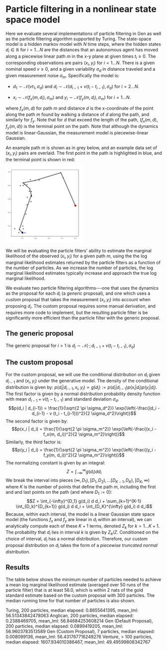 # Particle filtering in a nonlinear state space model

Here we evaluate several implementations of particle filtering in Gen as well as the particle filtering algorithm supported by Turing.
The state-space model is a hidden markov model with $N$ time steps, where the hidden states $d_i \in \mathbb{R}$ for $i=1\ldots N$ are the distances that an autonomous agent has moved along a piecewise linear path $m$ in the x-y plane at given times $t_i \ge 0$.
The corresponding observations are pairs $(x_i, y_i)$ for $i=1\ldots N$.
There is a given nominal speed $v \ge 0$, and a given variability $\sigma_d$ in distance traveled and a given measurement noise $\sigma_m$.
Specifically the model is:

- $d_1 \sim \mathcal{N}(v t_1, \sigma_d)$ and $d_i \sim \mathcal{N}(d_{i-1} + v (t_i - t_{i-1}), \sigma_d)$ for $i=2\ldots N$.

- $x_i \sim \mathcal{N}(f_x(m, d_i), \sigma_m)$ and $y_i \sim \mathcal{N}(f_y(m, d_i), \sigma_m)$ for $i=1\ldots N$.

where $f_x(m, d)$ for path $m$ and distance $d$ is the x-coordinate of the point along the path $m$ found by walking a distance of $d$ along the path, and similarly for $f_y$.
Note that for $d$ that exceed the length of the path, $(f_x(m, d), f_y(m, d))$ is the terminal point on the path.
Note that although the dynamics model is linear-Gaussian, the measurement model is piecewise-linear Gaussian.

An example path $m$ is shown as in grey below, and an example data set of $(x_i, y_i)$ pairs are overlaid.
The first point in the path is highlighted in blue, and the terminal point is shown in red:

<img src="example.png" alt="example path and observations" width="250">

We will be evaluating the particle filters' ability to estimate the marginal likelihood of the observed $(x_i, y_i)$ for a given path $m$, using the the log marginal likelihood estimates returned by the particle filters as a function of the number of particles.
As we increase the number of particles, the log marginal likelihood estimates typically increase and approach the true log marginal likelihood.

We evaluate two particle filtering algorithms---one that uses the dynamics as the proposal for each $d_i$ (a *generic* proposal), and one which uses a *custom* proposal that takes the measurement $(x_i, y_i)$ into account when proposing $d_i$.
The custom proposal requires some manual derivation, and requires more code to implement, but the resulting particle filter is be significantly more efficient than the particle filter with the generic proposal.

## The generic proposal

The generic proposal for $i > 1$ is $d_i \sim \mathcal{N}(\cdot; d_{i-1} + v (t_i - t_{i-1}), \sigma_d)$

## The custom proposal

For the custom proposal, we will use the conditional distribution on $d_i$ given $d_{i-1}$ and $(x_i, y_i)$ under the generative model.
The density of the conditional distribution is given by:
$p(d_i | d_{i-1}, x_i, y_i) \propto g(d_i) := p(d_i | d_{i-1}) p(x_i | d_i) p(y_i | d_i)$.
The first factor is given by a normal distribution probability density function with mean $d_{i-1} + v (t_i - t_{i-1})$ and standard deviation $\sigma_d$.
$$p(d_i | d_{i-1}) = \frac{1}{\sqrt{2 \pi \sigma_d^2}} \exp{\left(-\frac{(d_i - d_{i-1} - v (t_i - t_{i-1}))^2}{2 \sigma_d^2}\right)}$$
The second factor is given by:
$$p(x_i | d_i) = \frac{1}{\sqrt{2 \pi \sigma_m^2}} \exp{\left(-\frac{(x_i - f_x(m, d_i))^2}{2 \sigma_m^2}\right)}$$
Similarly, the third factor is:
$$p(y_i | d_i) = \frac{1}{\sqrt{2 \pi \sigma_m^2}} \exp{\left(-\frac{(y_i - f_y(m, d_i))^2}{2 \sigma_m^2}\right)}$$
The normalizing constant is given by an integral:
$$Z = \int_{-\infty}^{\infty} g(d_i)  d d_i$$
We break the interval into pieces $(\infty, D_1), [D_1, D_2), \ldots [D_{K-1}, D_K), [D_K, \infty)$ where $K$ is the number of points that define the path $m$, including the first and and last points on the path (and where $D_1 := 0$):
$$Z = \int_{-\infty}^{D_1} g(d_i) d d_i + \sum_{k=1}^{K-1} \int_{D_k}^{D_{k+1}} g(d_i) d d_i + \int_{D_K}^{\infty} g(d_i) d d_i$$
Because, within each interval, the model is a linear Gaussian state space model (the functions $f_x$ and $f_y$ are linear in $d_i$ within an interval), we can analytically compute each of these $K+1$ terms, denoted $Z_k$ for $k=1\ldots K+1$.
The probability that $d_i$ lies in interval $k$ is given by $Z_k / Z$.
Conditioned on the choice of interval, $d_i$ has a normal distribution.
Therefore, our custom proposal distribution on $d_i$ takes the form of a *piecewise truncated normal distribution*.


## Results

The table below shows the minimum number of particles needed to achieve a mean log marginal likelihood estimate (averaged over 50 runs of the particle filter) that is at least 56.0, which is within 2 nats of the gold standard estimate based on the custom proposal with 300 particles.
The median running time for that number of particles is also shown.

Turing,  200 particles, median elapsed: 0.8655641395, mean_lml: 56.51343842478063
Anglican,  200 particles, median elapsed: 0.2388469705, mean_lml: 56.84684253608214
Gen (Default Proposal),  200 particles, median elapsed: 0.0899419205, mean_lml: 56.9603783513589
Gen (Custom Proposal),  7 particles, median elapsed: 0.008099136, mean_lml: 56.431767716249276
Venture, > 100 particles, median elapsed: 1607.934010386467, mean_lml: 49.49599808342767
